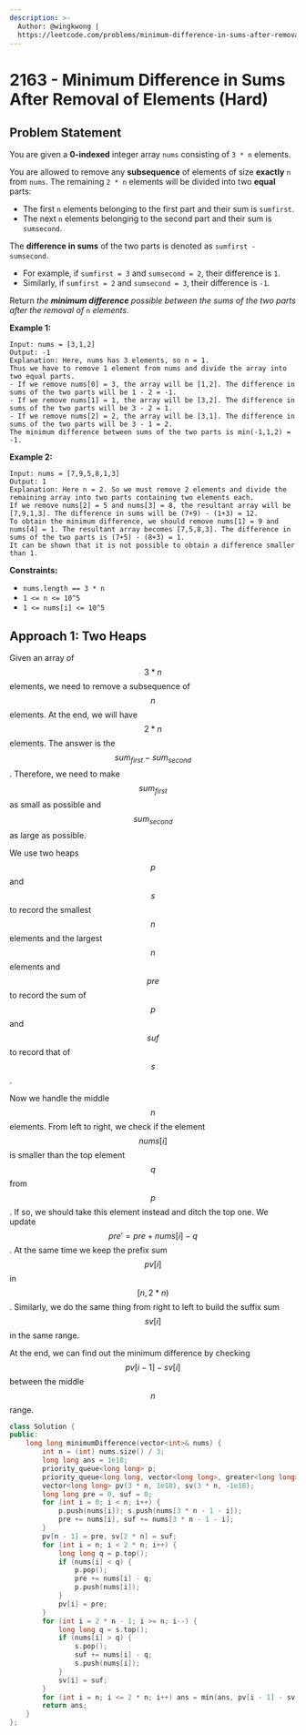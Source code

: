 ```yaml
---
description: >-
  Author: @wingkwong |
  https://leetcode.com/problems/minimum-difference-in-sums-after-removal-of-elements/
---
```


# 2163 - Minimum Difference in Sums After Removal of Elements (Hard)

## Problem Statement

You are given a **0-indexed** integer array `nums` consisting of `3 * n` elements.

You are allowed to remove any **subsequence** of elements of size **exactly** `n` from `nums`. The remaining `2 * n` elements will be divided into two **equal** parts:

* The first `n` elements belonging to the first part and their sum is `sumfirst`.
* The next `n` elements belonging to the second part and their sum is `sumsecond`.

The **difference in sums** of the two parts is denoted as `sumfirst - sumsecond`.

* For example, if `sumfirst = 3` and `sumsecond = 2`, their difference is `1`.
* Similarly, if `sumfirst = 2` and `sumsecond = 3`, their difference is `-1`.

Return _the **minimum difference** possible between the sums of the two parts after the removal of_ `n` _elements_.

**Example 1:**

```
Input: nums = [3,1,2]
Output: -1
Explanation: Here, nums has 3 elements, so n = 1. 
Thus we have to remove 1 element from nums and divide the array into two equal parts.
- If we remove nums[0] = 3, the array will be [1,2]. The difference in sums of the two parts will be 1 - 2 = -1.
- If we remove nums[1] = 1, the array will be [3,2]. The difference in sums of the two parts will be 3 - 2 = 1.
- If we remove nums[2] = 2, the array will be [3,1]. The difference in sums of the two parts will be 3 - 1 = 2.
The minimum difference between sums of the two parts is min(-1,1,2) = -1. 
```

**Example 2:**

```
Input: nums = [7,9,5,8,1,3]
Output: 1
Explanation: Here n = 2. So we must remove 2 elements and divide the remaining array into two parts containing two elements each.
If we remove nums[2] = 5 and nums[3] = 8, the resultant array will be [7,9,1,3]. The difference in sums will be (7+9) - (1+3) = 12.
To obtain the minimum difference, we should remove nums[1] = 9 and nums[4] = 1. The resultant array becomes [7,5,8,3]. The difference in sums of the two parts is (7+5) - (8+3) = 1.
It can be shown that it is not possible to obtain a difference smaller than 1.
```

**Constraints:**

* `nums.length == 3 * n`
* `1 <= n <= 10^5`
* `1 <= nums[i] <= 10^5`

## Approach 1: Two Heaps

Given an array of $$3 * n$$ elements, we need to remove a subsequence of $$n$$ elements. At the end, we will have $$2 * n$$ elements. The answer is the $$sum_{first} - sum_{second}$$. Therefore, we need to make $$sum_{first}$$as small as possible and $$sum_{second}$$ as large as possible.

We use two heaps $$p$$ and $$s$$ to record the smallest $$n$$ elements and the largest $$n$$ elements and $$pre$$to record the sum of $$p$$ and $$suf$$ to record that of $$s$$.

Now we handle the middle $$n$$ elements. From left to right, we check if the element $$nums[i]$$ is smaller than the top element $$q$$ from $$p$$. If so, we should take this element instead and ditch the top one. We update $$pre' = pre + nums[i] - q$$. At the same time we keep the prefix sum $$pv[i]$$ in$$[n, 2 * n)$$. Similarly, we do the same thing from right to left to build the suffix sum $$sv[i]$$ in the same range.&#x20;

At the end, we can find out the minimum difference by checking $$pv[i - 1] - sv[i]$$ between the middle $$n$$ range.

```cpp
class Solution {
public:
    long long minimumDifference(vector<int>& nums) {
        int n = (int) nums.size() / 3;
        long long ans = 1e18;
        priority_queue<long long> p;
        priority_queue<long long, vector<long long>, greater<long long>> s;
        vector<long long> pv(3 * n, 1e18), sv(3 * n, -1e18);
        long long pre = 0, suf = 0;
        for (int i = 0; i < n; i++) {
            p.push(nums[i]); s.push(nums[3 * n - 1 - i]);
            pre += nums[i], suf += nums[3 * n - 1 - i];
        }
        pv[n - 1] = pre, sv[2 * n] = suf;
        for (int i = n; i < 2 * n; i++) {
            long long q = p.top();
            if (nums[i] < q) {
                p.pop();
                pre += nums[i] - q;
                p.push(nums[i]);
            }
            pv[i] = pre;
        }
        for (int i = 2 * n - 1; i >= n; i--) {
            long long q = s.top();
            if (nums[i] > q) {
                s.pop();
                suf += nums[i] - q;
                s.push(nums[i]);
            }
            sv[i] = suf;
        }
        for (int i = n; i <= 2 * n; i++) ans = min(ans, pv[i - 1] - sv[i]);
        return ans;
    }
};
```
